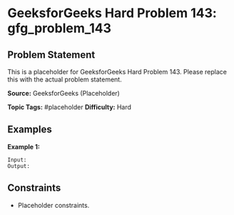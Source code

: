 # GeeksforGeeks Hard Problem 143: gfg_problem_143

## Problem Statement

This is a placeholder for GeeksforGeeks Hard Problem 143.
Please replace this with the actual problem statement.

**Source:** GeeksforGeeks (Placeholder)

**Topic Tags:** #placeholder
**Difficulty:** Hard

## Examples

**Example 1:**

```
Input:
Output:
```

## Constraints

- Placeholder constraints.
